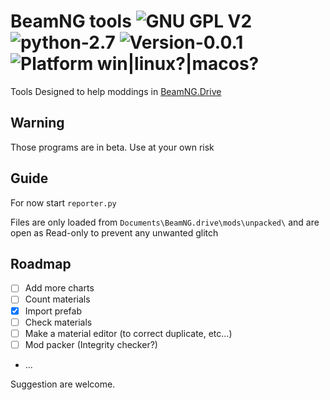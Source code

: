 # BeamNG tools ![GNU GPL V2](https://img.shields.io/github/license/50thomatoes50/BNG_tools.svg "GNU GPL V2") ![python-2.7](https://img.shields.io/badge/python-2.7-blue.svg "python 2.7") ![Version-0.0.1](https://img.shields.io/badge/Version-0.0.1-orange.svg "Version-0.0.1") ![Platform win|linux?|macos?](https://img.shields.io/badge/platform-win%20|%20linux%3F%20|%20macos%3F-lightgrey.svg "Platform : win|linux?|macos?")

Tools Designed to help moddings in [BeamNG.Drive](http://www.beamng.com)

## Warning

Those programs are in beta. Use at your own risk

## Guide
For now start `reporter.py`

Files are only loaded from `Documents\BeamNG.drive\mods\unpacked\` and are open as Read-only to prevent any unwanted glitch

## Roadmap
  - [ ] Add more charts
  - [ ] Count materials
  - [x] Import prefab
  - [ ] Check materials
  - [ ] Make a material editor (to correct duplicate, etc...)
  - [ ] Mod packer (Integrity checker?)
  - ...

Suggestion are welcome.

